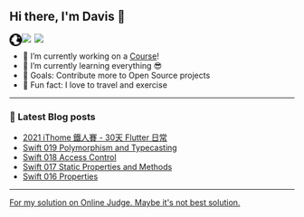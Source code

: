## Hi there, I'm Davis 👋

[<img align="left" width="22px" src="https://raw.githubusercontent.com/iconic/open-iconic/master/svg/globe.svg" />][website]
[<img align="left" width="22px" src="https://cdn.jsdelivr.net/npm/simple-icons@v3/icons/instagram.svg" />][instagram]
[<img align="left" width="22px" src="https://cdn.jsdelivr.net/npm/simple-icons@v3/icons/linkedin.svg" />][linkedin]<br>


- 🗽 I’m currently working on a [Course][website]!
- 🌱 I’m currently learning everything 😎
- 🍺 Goals: Contribute more to Open Source projects
- 🗿 Fun fact: I love to travel and exercise 

---

### 📕 Latest Blog posts
<!-- BLOG-POST-LIST:START -->
- [2021 iThome 鐵人賽 - 30天 Flutter 日常](https://chucs.github.io/2021-iThome-Flutter/)
- [Swift 019 Polymorphism and Typecasting](https://chucs.github.io/swift-019-polymorphism-and-typecasting/)
- [Swift 018 Access Control](https://chucs.github.io/swift-018-access-control/)
- [Swift 017 Static Properties and Methods](https://chucs.github.io/swift-017-static-properties-and-methods/)
- [Swift 016 Properties](https://chucs.github.io/swift-016-properties/)
<!-- BLOG-POST-LIST:END -->

---
[For my solution on Online Judge. Maybe it's not best solution.](https://github.com/Daviswww/Submissions-by-UVa-etc)

[website]: https://chucs.github.io/
[instagram]: https://www.instagram.com/hdavisllll/
[linkedin]: https://www.linkedin.com/in/hsing-wei-ho-4b8773191/
[problem]: https://github.com/Daviswww/Submissions-by-UVa-etc


